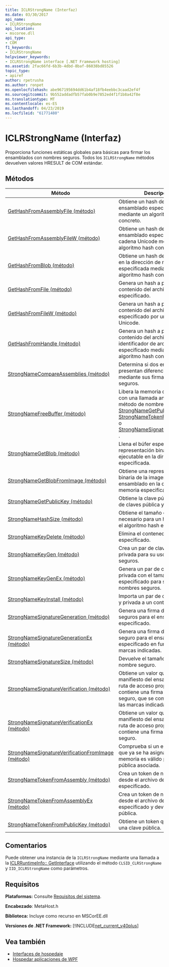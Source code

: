 ```yaml
---
title: ICLRStrongName (Interfaz)
ms.date: 03/30/2017
api_name:
- ICLRStrongName
api_location:
- mscoree.dll
api_type:
- COM
f1_keywords:
- ICLRStrongName
helpviewer_keywords:
- ICLRStrongName interface [.NET Framework hosting]
ms.assetid: 2fac66fd-6b3b-4dbd-8baf-86038bd85526
topic_type:
- apiref
author: rpetrusha
ms.author: ronpet
ms.openlocfilehash: abe967195694dd61b4af18fb4eebbc3caad2ef4f
ms.sourcegitcommit: 9b552addadfb57fab0b9e7852ed4f1f1b8a42f8e
ms.translationtype: MT
ms.contentlocale: es-ES
ms.lasthandoff: 04/23/2019
ms.locfileid: "61771480"
---
```

# <a name="iclrstrongname-interface"></a>ICLRStrongName (Interfaz)
Proporciona funciones estáticas globales para básicas para firmar los ensamblados con nombres seguros. Todos los `ICLRStrongName` métodos devuelven valores HRESULT de COM estándar.  
  
## <a name="methods"></a>Métodos  
  
|Método|Descripción|  
|------------|-----------------|  
|[GetHashFromAssemblyFile (método)](../../../../docs/framework/unmanaged-api/hosting/iclrstrongname-gethashfromassemblyfile-method.md)|Obtiene un hash del archivo de ensamblado especificado mediante un algoritmo hash concreto.|  
|[GetHashFromAssemblyFileW (método)](../../../../docs/framework/unmanaged-api/hosting/iclrstrongname-gethashfromassemblyfilew-method.md)|Obtiene un hash del archivo de ensamblado especificado como cadena Unicode mediante un algoritmo hash concreto.|  
|[GetHashFromBlob (método)](../../../../docs/framework/unmanaged-api/hosting/iclrstrongname-gethashfromblob-method.md)|Obtiene un hash del ensamblado en la dirección de memoria especificada mediante un algoritmo hash concreto.|  
|[GetHashFromFile (método)](../../../../docs/framework/unmanaged-api/hosting/iclrstrongname-gethashfromfile-method.md)|Genera un hash a partir del contenido del archivo especificado.|  
|[GetHashFromFileW (método)](../../../../docs/framework/unmanaged-api/hosting/iclrstrongname-gethashfromfilew-method.md)|Genera un hash a partir del contenido del archivo especificado por una cadena Unicode.|  
|[GetHashFromHandle (método)](../../../../docs/framework/unmanaged-api/hosting/iclrstrongname-gethashfromhandle-method.md)|Genera un hash a partir del contenido del archivo con el identificador de archivos especificado mediante un algoritmo hash concreto.|  
|[StrongNameCompareAssemblies (método)](../../../../docs/framework/unmanaged-api/hosting/iclrstrongname-strongnamecompareassemblies-method.md)|Determina si dos ensamblados presentan diferencias solo mediante sus firmas de nombres seguros.|  
|[StrongNameFreeBuffer (método)](../../../../docs/framework/unmanaged-api/hosting/iclrstrongname-strongnamefreebuffer-method.md)|Libera la memoria que se asignó con una llamada anterior a un método de nombre seguro como [StrongNameGetPublicKey](../../../../docs/framework/unmanaged-api/hosting/iclrstrongname-strongnamegetpublickey-method.md), [StrongNameTokenFromPublicKey](../../../../docs/framework/unmanaged-api/hosting/iclrstrongname-strongnametokenfrompublickey-method.md), o [StrongNameSignatureGeneration ](../../../../docs/framework/unmanaged-api/hosting/iclrstrongname-strongnamesignaturegeneration-method.md).|  
|[StrongNameGetBlob (método)](../../../../docs/framework/unmanaged-api/hosting/iclrstrongname-strongnamegetblob-method.md)|Llena el búfer especificado con la representación binaria del archivo ejecutable en la dirección especificada.|  
|[StrongNameGetBlobFromImage (método)](../../../../docs/framework/unmanaged-api/hosting/iclrstrongname-strongnamegetblobfromimage-method.md)|Obtiene una representación binaria de la imagen de ensamblado en la dirección de memoria especificada.|  
|[StrongNameGetPublicKey (método)](../../../../docs/framework/unmanaged-api/hosting/iclrstrongname-strongnamegetpublickey-method.md)|Obtiene la clave pública de un par de claves pública y privada.|  
|[StrongNameHashSize (método)](../../../../docs/framework/unmanaged-api/hosting/iclrstrongname-strongnamehashsize-method.md)|Obtiene el tamaño de búfer necesario para un hash mediante el algoritmo hash especificado.|  
|[StrongNameKeyDelete (método)](../../../../docs/framework/unmanaged-api/hosting/iclrstrongname-strongnamekeydelete-method.md)|Elimina el contenedor de claves especificado.|  
|[StrongNameKeyGen (método)](../../../../docs/framework/unmanaged-api/hosting/iclrstrongname-strongnamekeygen-method.md)|Crea un par de claves pública y privada para su uso en nombres seguros.|  
|[StrongNameKeyGenEx (método)](../../../../docs/framework/unmanaged-api/hosting/iclrstrongname-strongnamekeygenex-method.md)|Genera un par de claves pública y privada con el tamaño de clave especificado para su uso en nombres seguros.|  
|[StrongNameKeyInstall (método)](../../../../docs/framework/unmanaged-api/hosting/iclrstrongname-strongnamekeyinstall-method.md)|Importa un par de claves pública y privada a un contenedor.|  
|[StrongNameSignatureGeneration (método)](../../../../docs/framework/unmanaged-api/hosting/iclrstrongname-strongnamesignaturegeneration-method.md)|Genera una firma de nombres seguros para el ensamblado especificado.|  
|[StrongNameSignatureGenerationEx (método)](../../../../docs/framework/unmanaged-api/hosting/iclrstrongname-strongnamesignaturegenerationex-method.md)|Genera una firma de nombre seguro para el ensamblado especificado en función de las marcas indicadas.|  
|[StrongNameSignatureSize (método)](../../../../docs/framework/unmanaged-api/hosting/iclrstrongname-strongnamesignaturesize-method.md)|Devuelve el tamaño de la firma de nombre seguro.|  
|[StrongNameSignatureVerification (método)](../../../../docs/framework/unmanaged-api/hosting/iclrstrongname-strongnamesignatureverification-method.md)|Obtiene un valor que indica si el manifiesto del ensamblado en la ruta de acceso proporcionada contiene una firma de nombre seguro, que se comprueba según las marcas indicadas.|  
|[StrongNameSignatureVerificationEx (método)](../../../../docs/framework/unmanaged-api/hosting/iclrstrongname-strongnamesignatureverificationex-method.md)|Obtiene un valor que indica si el manifiesto del ensamblado en la ruta de acceso proporcionada contiene una firma de nombre seguro.|  
|[StrongNameSignatureVerificationFromImage (método)](../../../../docs/framework/unmanaged-api/hosting/iclrstrongname-strongnamesignatureverificationfromimage-method.md)|Comprueba si un ensamblado que ya se ha asignado a la memoria es válido para la clave pública asociada.|  
|[StrongNameTokenFromAssembly (método)](../../../../docs/framework/unmanaged-api/hosting/iclrstrongname-strongnametokenfromassembly-method.md)|Crea un token de nombre seguro desde el archivo de ensamblado especificado.|  
|[StrongNameTokenFromAssemblyEx (método)](../../../../docs/framework/unmanaged-api/hosting/iclrstrongname-strongnametokenfromassemblyex-method.md)|Crea un token de nombre seguro desde el archivo de ensamblado especificado y devuelve la clave pública.|  
|[StrongNameTokenFromPublicKey (método)](../../../../docs/framework/unmanaged-api/hosting/iclrstrongname-strongnametokenfrompublickey-method.md)|Obtiene un token que representa una clave pública.|  
  
## <a name="remarks"></a>Comentarios  
 Puede obtener una instancia de la `ICLRStrongName` mediante una llamada a la [ICLRRuntimeInfo:: GetInterface](../../../../docs/framework/unmanaged-api/hosting/iclrruntimeinfo-getinterface-method.md) utilizando el método `CLSID_CLRStrongName` y `IID_ICLRStrongName` como parámetros.  
  
## <a name="requirements"></a>Requisitos  
 **Plataformas:** Consulte [Requisitos del sistema](../../../../docs/framework/get-started/system-requirements.md).  
  
 **Encabezado**: MetaHost.h  
  
 **Biblioteca:** Incluye como recurso en MSCorEE.dll  
  
 **Versiones de .NET Framework:** [!INCLUDE[net_current_v40plus](../../../../includes/net-current-v40plus-md.md)]  
  
## <a name="see-also"></a>Vea también

- [Interfaces de hospedaje](../../../../docs/framework/unmanaged-api/hosting/hosting-interfaces.md)
- [Hospedar aplicaciones de WPF](../../../../docs/framework/unmanaged-api/hosting/index.md)
